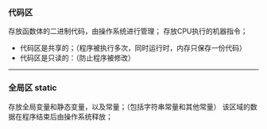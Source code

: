 ### 代码区
存放函数体的二进制代码，由操作系统进行管理；
存放CPU执行的机器指令；
-   代码区是共享的；（程序被执行多次，同时运行时，内存只保存一份代码）
-   代码区是只读的：（防止程序被修改）

---
### **全局区 static**

存放全局变量和静态变量，以及常量；（包括字符串常量和其他常量）
该区域的数据在程序结束后由操作系统释放；
